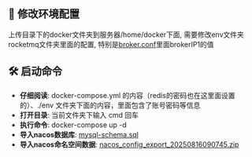 ## 📝 修改环境配置

上传目录下的docker文件夹到服务器/home/docker下面, 需要修改env文件夹rocketmq文件夹里面的配置, 特别是[broker.conf](docker/rocketmq/broker/conf/broker.conf)里面brokerIP1的值


## 🛠️ 启动命令
- **仔细阅读**: docker-compose.yml 的内容（redis的密码也在这里面设置的）、./env 文件夹下面的内容，里面包含了账号密码等信息
- **打开目录**: 当前文件夹下输入 cmd 回车
- **执行命令**: docker-compose up -d
- **导入nacos数据库**: [mysql-schema.sql](../mysql-schema.sql)
- **导入nacos命名空间数据**: [nacos_config_export_20250816090745.zip](../../nacos/nacos_config_export_20250816090745.zip)